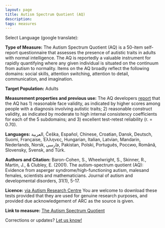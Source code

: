 ```yaml
---
layout: page
title: Autism Spectrum Quotient (AQ)
description:
tags: measures
---
```


Select Language (google translate):  

<div id="google_translate_element"></div><script type="text/javascript">
function googleTranslateElementInit() {
  new google.translate.TranslateElement({pageLanguage: 'en', layout: google.translate.TranslateElement.InlineLayout.SIMPLE, gaTrack: true, gaId: 'UA-64320648-1'}, 'google_translate_element');
}
</script><script type="text/javascript" src="//translate.google.com/translate_a/element.js?cb=googleTranslateElementInit"></script>  

**Type of Measure:**  The Autism Spectrum Quotient (AQ) is a 50-item self-report questionnaire that assesses the presence of autistic traits in adults with normal intelligence. The AQ is reportedly a valuable instrument for rapidly quantifying where any given individual is situated on the continuum from autism to normality. Items on the AQ broadly reflect the following domains: social skills, attention switching, attention to detail, communication, and imagination.    

**Target Population:** Adults 

**Measurement properties and previous use:** The AQ developers [report](http://link.springer.com/article/10.1023/A:1005653411471) that the AQ has 1) reasonable face validity, as indicated by higher scores among people with a diagnosis involving autistic traits; 2) reasonable construct validity, as indicated by moderate to high internal consistency coefficients for each of the 5 subdomains; and 3) excellent test-retest reliability (r. = 0.70).  

**Languages:**  العربية, Češka, Español, Chinese, Croatian, Dansk, Deutsch, Suomi, Française, Έλληνες, Hungarian, Italian, Latvian, Mandarin, Nederlands, Norsk, فارسی, Pakistan, Polski, Português, Россию, Română, Slovensky, Svensk, and Türk.         

**Authors and Citation:** Baron-Cohen, S., Wheelwright, S., Skinner, R., Martin, J., & Clubley, E. (2001). The autism-spectrum quotient (AQ): Evidence from asperger syndrome/high-functioning autism, malesand females, scientists and mathematicians. Journal of autism and developmental disorders, 31(1), 5-17.

**Licence:** [via Autism Research Centre](https://www.autismresearchcentre.com/arc_tests) You are welcome to download these tests provided that they are used for genuine research purposes, and provided due acknowledgement of ARC as the source is given.

**Link to measure:** [The Autism Spectrum Quotient](https://www.autismresearchcentre.com/arc_tests)

Corrections or updates? [Let us know!](http://disabilitymeasures.org/contact)

